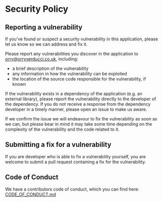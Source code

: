 # Security Policy

## Reporting a vulnerability

If you’ve found or suspect a security vulnerability in this application, please let us know so we can address and fix it.

Please report any vulnerabilities you discover in the application to <orry@orryverducci.co.uk>, including:

- a brief description of the vulnerability
- any information in how the vulnerability can be exploited
- the location of the source code responsible for the vulnerability, if known

If the vulnerability exists in a dependency of the application (e.g. an external library), please report the vulnerability directly to the developer of the dependency. If you do not receive a response from the dependency developer in a timely manner, please open an issue to make us aware.

If we confirm the issue we will endeavour to fix the vulnerability as soon as we can, but please bear in mind it may take some time depending on the complexity of the vulnerability and the code related to it.

## Submitting a fix for a vulnerability

If you are developer who is able to fix a vulnerability yourself, you are welcome to submit a pull request containing a fix for the vulnerability.

## Code of Conduct

We have a contributors code of conduct, which you can find here: [CODE_OF_CONDUCT.md](CODE_OF_CONDUCT.md)
